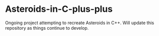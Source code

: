 # Asteroids-in-C-plus-plus
Ongoing project attempting to recreate Asteroids in C++. Will update this repository as things continue to develop.
